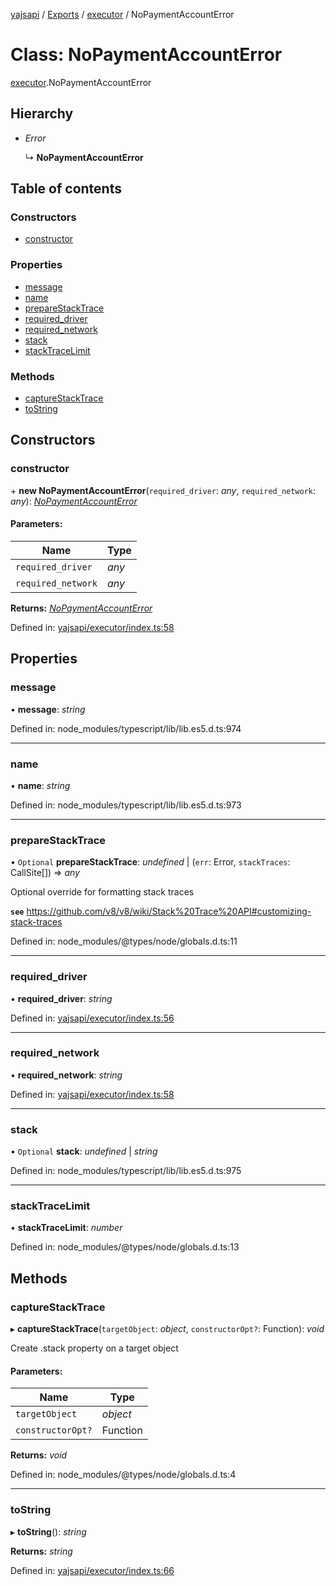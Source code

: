 [yajsapi](../README.md) / [Exports](../modules.md) / [executor](../modules/executor.md) / NoPaymentAccountError

# Class: NoPaymentAccountError

[executor](../modules/executor.md).NoPaymentAccountError

## Hierarchy

* *Error*

  ↳ **NoPaymentAccountError**

## Table of contents

### Constructors

- [constructor](executor.nopaymentaccounterror.md#constructor)

### Properties

- [message](executor.nopaymentaccounterror.md#message)
- [name](executor.nopaymentaccounterror.md#name)
- [prepareStackTrace](executor.nopaymentaccounterror.md#preparestacktrace)
- [required\_driver](executor.nopaymentaccounterror.md#required_driver)
- [required\_network](executor.nopaymentaccounterror.md#required_network)
- [stack](executor.nopaymentaccounterror.md#stack)
- [stackTraceLimit](executor.nopaymentaccounterror.md#stacktracelimit)

### Methods

- [captureStackTrace](executor.nopaymentaccounterror.md#capturestacktrace)
- [toString](executor.nopaymentaccounterror.md#tostring)

## Constructors

### constructor

\+ **new NoPaymentAccountError**(`required_driver`: *any*, `required_network`: *any*): [*NoPaymentAccountError*](executor.nopaymentaccounterror.md)

#### Parameters:

Name | Type |
------ | ------ |
`required_driver` | *any* |
`required_network` | *any* |

**Returns:** [*NoPaymentAccountError*](executor.nopaymentaccounterror.md)

Defined in: [yajsapi/executor/index.ts:58](https://github.com/golemfactory/yajsapi/blob/0a8d8c8/yajsapi/executor/index.ts#L58)

## Properties

### message

• **message**: *string*

Defined in: node_modules/typescript/lib/lib.es5.d.ts:974

___

### name

• **name**: *string*

Defined in: node_modules/typescript/lib/lib.es5.d.ts:973

___

### prepareStackTrace

• `Optional` **prepareStackTrace**: *undefined* \| (`err`: Error, `stackTraces`: CallSite[]) => *any*

Optional override for formatting stack traces

**`see`** https://github.com/v8/v8/wiki/Stack%20Trace%20API#customizing-stack-traces

Defined in: node_modules/@types/node/globals.d.ts:11

___

### required\_driver

• **required\_driver**: *string*

Defined in: [yajsapi/executor/index.ts:56](https://github.com/golemfactory/yajsapi/blob/0a8d8c8/yajsapi/executor/index.ts#L56)

___

### required\_network

• **required\_network**: *string*

Defined in: [yajsapi/executor/index.ts:58](https://github.com/golemfactory/yajsapi/blob/0a8d8c8/yajsapi/executor/index.ts#L58)

___

### stack

• `Optional` **stack**: *undefined* \| *string*

Defined in: node_modules/typescript/lib/lib.es5.d.ts:975

___

### stackTraceLimit

• **stackTraceLimit**: *number*

Defined in: node_modules/@types/node/globals.d.ts:13

## Methods

### captureStackTrace

▸ **captureStackTrace**(`targetObject`: *object*, `constructorOpt?`: Function): *void*

Create .stack property on a target object

#### Parameters:

Name | Type |
------ | ------ |
`targetObject` | *object* |
`constructorOpt?` | Function |

**Returns:** *void*

Defined in: node_modules/@types/node/globals.d.ts:4

___

### toString

▸ **toString**(): *string*

**Returns:** *string*

Defined in: [yajsapi/executor/index.ts:66](https://github.com/golemfactory/yajsapi/blob/0a8d8c8/yajsapi/executor/index.ts#L66)
